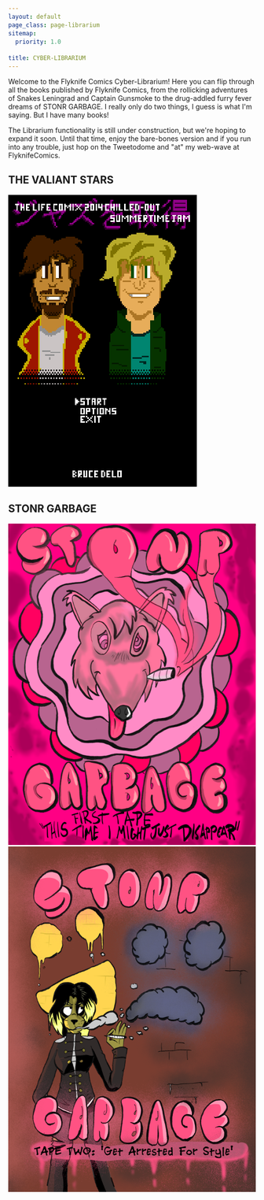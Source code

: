 ```yaml
---
layout: default
page_class: page-librarium
sitemap:
  priority: 1.0

title: CYBER-LIBRARIUM
---
```


Welcome to the Flyknife Comics Cyber-Librarium! Here you can flip through all the books published by Flyknife Comics, from the rollicking adventures of Snakes Leningrad and Captain Gunsmoke to the drug-addled furry fever dreams of STONR GARBAGE. I really only do two things, I guess is what I'm saying. But I have many books!

The Librarium functionality is still under construction, but we're hoping to expand it soon. Until that time, enjoy the 	bare-bones version and if you run into any trouble, just hop on the Tweetodome and "at" my web-wave at FlyknifeComics.

<div class="shelf">
	<h2>THE VALIANT STARS</h2>
	<a href="/gallery/2014jam"><img class="cover" src="/images/comics/covers/2014Jam.png" /></a>
	<!--<a href="/gallery/kobrastallion"><img class="cover" src="/images/comics/covers/kobraStallion.png" /></a>
	<a href="/gallery/kobrastallion2"><img class="cover" src="/images/comics/covers/kobraStallion2.png" /></a>-->
</div>

<div class="shelf">
	<h2>STONR GARBAGE</h2>
	<a href="/gallery/stonrgarbage1/"><img class="cover" src="/images/comics/covers/stonrgarbage1.png" /></a>
	<a href="/gallery/stonrgarbage2/"><img class="cover" src="/images/comics/covers/stonrgarbage2.png" /></a>
</div>